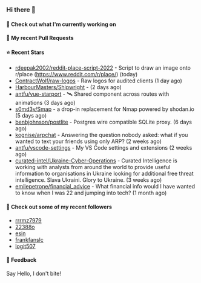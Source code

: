 ### Hi there 👋

#### 👷 Check out what I'm currently working on

#### 🔨 My recent Pull Requests


#### ⭐ Recent Stars

- [rdeepak2002/reddit-place-script-2022](https://github.com/rdeepak2002/reddit-place-script-2022) - Script to draw an image onto r/place (https://www.reddit.com/r/place/) (today)
- [ContractWolf/raw-logos](https://github.com/ContractWolf/raw-logos) - Raw logos for audited clients (1 day ago)
- [HarbourMasters/Shipwright](https://github.com/HarbourMasters/Shipwright) -  (2 days ago)
- [antfu/vue-starport](https://github.com/antfu/vue-starport) - 🛰 Shared component across routes with animations (3 days ago)
- [s0md3v/Smap](https://github.com/s0md3v/Smap) - a drop-in replacement for Nmap powered by shodan.io (5 days ago)
- [benbjohnson/postlite](https://github.com/benbjohnson/postlite) - Postgres wire compatible SQLite proxy. (6 days ago)
- [kognise/arpchat](https://github.com/kognise/arpchat) - Answering the question nobody asked: what if you wanted to text your friends using only ARP? (2 weeks ago)
- [antfu/vscode-settings](https://github.com/antfu/vscode-settings) - My VS Code settings and extensions  (2 weeks ago)
- [curated-intel/Ukraine-Cyber-Operations](https://github.com/curated-intel/Ukraine-Cyber-Operations) - Curated Intelligence is working with analysts from around the world to provide useful information to organisations in Ukraine looking for additional free threat intelligence. Slava Ukraini. Glory to Ukraine. (3 weeks ago)
- [emilepetrone/financial_advice](https://github.com/emilepetrone/financial_advice) - What financial info would I have wanted to know when I was 22 and jumping into tech? (1 month ago)

#### 👯 Check out some of my recent followers

- [rrrmz7979](https://github.com/rrrmz7979)
- [22388o](https://github.com/22388o)
- [esin](https://github.com/esin)
- [frankfanslc](https://github.com/frankfanslc)
- [logit507](https://github.com/logit507)

#### 💬 Feedback

Say Hello, I don't bite!